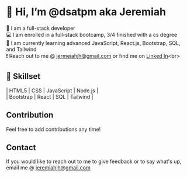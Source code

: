 # 👋 Hi, I’m @dsatpm aka Jeremiah

🤘 I am a full-stack developer <br>
💻 I am enrolled in a full-stack bootcamp, 3/4 finished with a cs degree <br>
👀 I am currently learning advanced JavaScript, React.js, Bootstrap, SQL, and Tailwind <Br>
❗ Reach out to me @ [jermeiahjh@gmail.com](mailto:jeremiahjh@gmail.com?subject[GitHub]) or find me on [Linked In]('www.linkedin.com/in/jeremiah-j-haynes')<br>

## 📍 Skillset

| HTML5 | CSS | JavaScript | Node.js |<br>
| Bootstrap | React | SQL | Tailwind |<br>

## Contribution

Feel free to add contributions any time!

## Contact

If you would like to reach out to me to give feedback or to say what's up,<br>
email me @ [jeremiahjh@gmail.com](mailto:jeremiahjh@gmail.com?subject[GitHub])




